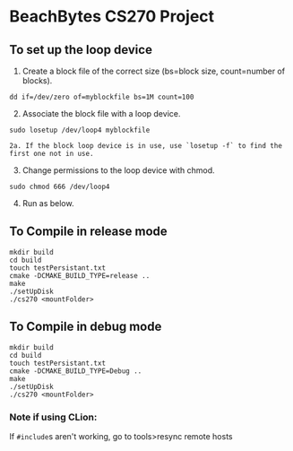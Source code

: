 # BeachBytes CS270 Project

## To set up the loop device

1. Create a block file of the correct size (bs=block size, count=number of blocks).
```
dd if=/dev/zero of=myblockfile bs=1M count=100
```
2. Associate the block file with a loop device.
```
sudo losetup /dev/loop4 myblockfile
```
    2a. If the block loop device is in use, use `losetup -f` to find the first one not in use.
3. Change permissions to the loop device with chmod.
```
sudo chmod 666 /dev/loop4
```
4. Run as below.


## To Compile in release mode

```
mkdir build
cd build
touch testPersistant.txt
cmake -DCMAKE_BUILD_TYPE=release ..
make
./setUpDisk
./cs270 <mountFolder>
```


## To Compile in debug mode

```
mkdir build
cd build
touch testPersistant.txt
cmake -DCMAKE_BUILD_TYPE=Debug ..
make
./setUpDisk
./cs270 <mountFolder>
```



### Note if using CLion:

If `#include`s aren't working, go to tools>resync remote hosts
